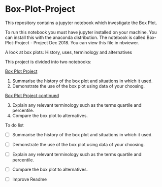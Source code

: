# Box-Plot-Project

This repository contains a jupyter notebook which investigate the Box Plot.

To run this notebook you must have jupyter installed on your machine. You can install this with the anaconda distribution. The notebook is called Box-Plot-Project - Project Dec 2018. You can view this file in nbviewer.

A look at box plots: History, uses, terminology and alternatives

This project is divided into two notebooks:

[Box Plot Project ](Box%20Plot%20Project.ipynb)

1.  Summarise the history of the box plot and situations in which it used.
2.  Demonstrate the use of the box plot using data of your choosing.

[Box Plot Project continued ](Box%20Plot%20Project%20continued.ipynb)

3. Explain any relevant terminology such as the terms quartile and percentile.
4. Compare the box plot to alternatives.

To do list

- [ ] Summarise the history of the box plot and situations in which it used.
- [ ] Demonstrate the use of the box plot using data of your choosing.
- [ ] Explain any relevant terminology such as the terms quartile and percentile.
- [ ] Compare the box plot to alternatives.
- [ ] Improve Readme

